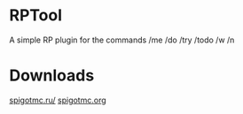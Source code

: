 # RPTool
A simple RP plugin for the commands /me /do /try /todo /w /n
# Downloads
[spigotmc.ru/](https://spigotmc.ru/resources/rptool-me-do-try-dlja-vashix-rp-serverov.1572/)
[spigotmc.org](https://www.spigotmc.org/resources/rptool.99074/)
